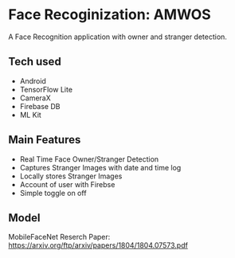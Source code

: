 
# Face Recoginization: AMWOS
 

A Face Recognition application with owner and stranger detection. 


## Tech used

- Android
- TensorFlow Lite
- CameraX
- Firebase DB
- ML Kit

## Main Features

- Real Time Face Owner/Stranger Detection
- Captures Stranger Images with date and time log
- Locally stores  Stranger Images
- Account of user with Firebse
- Simple toggle on off
## Model
MobileFaceNet Reserch Paper: https://arxiv.org/ftp/arxiv/papers/1804/1804.07573.pdf
